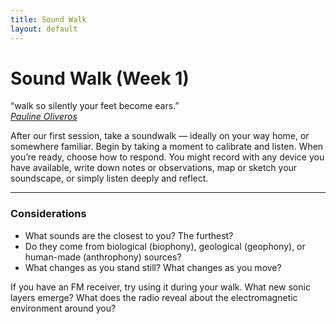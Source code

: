 ```yaml
---
title: Sound Walk
layout: default
---
```


# Sound Walk (Week 1)

“walk so silently your feet become ears.” <br />
<em>[Pauline Oliveros](https://www.are.na/block/35413619)</em>

After our first session, take a soundwalk — ideally on your way home, or somewhere familiar. Begin by taking a moment to calibrate and listen. When you’re ready, choose how to respond. You might record with any device you have available, write down notes or observations, map or sketch your soundscape, or simply listen deeply and reflect.

---

### Considerations

- What sounds are the closest to you? The furthest? <br>
- Do they come from biological (biophony), geological (geophony), or human-made (anthrophony) sources? <br>
- What changes as you stand still? What changes as you move? 

If you have an FM receiver, try using it during your walk. What new sonic layers emerge? What does the radio reveal about the electromagnetic environment around you?

